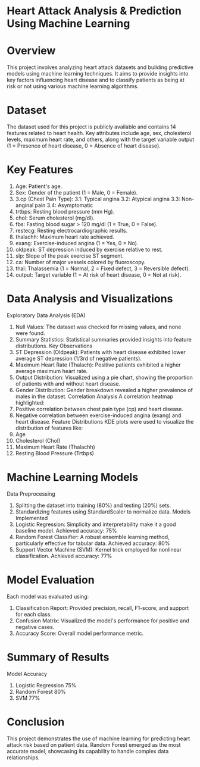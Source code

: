 # Heart Attack Analysis & Prediction Using Machine Learning
# Overview
This project involves analyzing heart attack datasets and building predictive models using machine learning techniques. It aims to provide insights into key factors influencing heart disease and to classify patients as being at risk or not using various machine learning algorithms.

# Dataset
The dataset used for this project is publicly available and contains 14 features related to heart health. Key attributes include age, sex, cholesterol levels, maximum heart rate, and others, along with the target variable output (1 = Presence of heart disease, 0 = Absence of heart disease).

# Key Features
1. Age: Patient's age.
2. Sex: Gender of the patient (1 = Male, 0 = Female).
3. 3.cp (Chest Pain Type):
   3.1: Typical angina
   3.2: Atypical angina
   3.3: Non-anginal pain
   3.4: Asymptomatic
5. trtbps: Resting blood pressure (mm Hg).
6. chol: Serum cholesterol (mg/dl).
7. fbs: Fasting blood sugar > 120 mg/dl (1 = True, 0 = False).
8. restecg: Resting electrocardiographic results.
9. thalachh: Maximum heart rate achieved.
10. exang: Exercise-induced angina (1 = Yes, 0 = No).
11. oldpeak: ST depression induced by exercise relative to rest.
12. slp: Slope of the peak exercise ST segment.
13. ca: Number of major vessels colored by fluoroscopy.
14. thal: Thalassemia (1 = Normal, 2 = Fixed defect, 3 = Reversible defect).
15. output: Target variable (1 = At risk of heart disease, 0 = Not at risk).
# Data Analysis and Visualizations
Exploratory Data Analysis (EDA)
1. Null Values: The dataset was checked for missing values, and none were found.
2. Summary Statistics: Statistical summaries provided insights into feature distributions.
Key Observations
1. ST Depression (Oldpeak):
   Patients with heart disease exhibited lower average ST depression (1/3rd of negative patients).
2. Maximum Heart Rate (Thalach):
   Positive patients exhibited a higher average maximum heart rate.
3. Output Distribution:
   Visualized using a pie chart, showing the proportion of patients with and without heart disease.
4. Gender Distribution:
   Gender breakdown revealed a higher prevalence of males in the dataset.
 Correlation Analysis
   A correlation heatmap highlighted:
1. Positive correlation between chest pain type (cp) and heart disease.
2. Negative correlation between exercise-induced angina (exang) and heart disease.
  Feature Distributions
   KDE plots were used to visualize the distribution of features like:
1. Age
2. Cholesterol (Chol)
3. Maximum Heart Rate (Thalachh)
4. Resting Blood Pressure (Trtbps)
# Machine Learning Models
Data Preprocessing
1. Splitting the dataset into training (80%) and testing (20%) sets.
2. Standardizing features using StandardScaler to normalize data.
Models Implemented
1. Logistic Regression:
Simplicity and interpretability make it a good baseline model.
Achieved accuracy: 75%
2. Random Forest Classifier:
A robust ensemble learning method, particularly effective for tabular data.
Achieved accuracy: 80%
3. Support Vector Machine (SVM):
Kernel trick employed for nonlinear classification.
Achieved accuracy: 77%
# Model Evaluation
Each model was evaluated using:
1. Classification Report:
Provided precision, recall, F1-score, and support for each class.
2. Confusion Matrix:
Visualized the model's performance for positive and negative cases.
3. Accuracy Score:
Overall model performance metric.
# Summary of Results
Model	Accuracy
1. Logistic Regression	75%
2. Random Forest 80%
3. SVM	77%
# Conclusion
This project demonstrates the use of machine learning for predicting heart attack risk based on patient data. Random Forest emerged as the most accurate model, showcasing its capability to handle complex data relationships.
